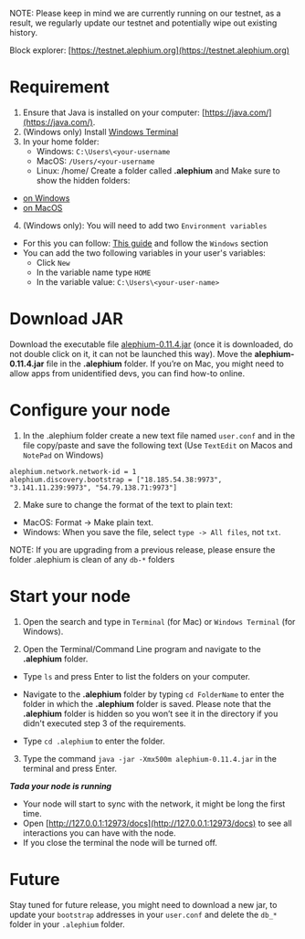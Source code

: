 NOTE: Please keep in mind we are currently running on our testnet, as a result, we regularly update our testnet and potentially wipe out existing history.

Block explorer: [https://testnet.alephium.org](https://testnet.alephium.org)


# Requirement

1. Ensure that Java is installed on your computer: [https://java.com/](https://java.com/).
2. (Windows only) Install [Windows Terminal](https://www.microsoft.com/p/windows-terminal/9n0dx20hk701)
3. In your home folder:
   - Windows: `C:\Users\<your-username`
   - MacOS: `/Users/<your-username`
   - Linux: /home/<your-username>
 Create a folder called **.alephium** and
 Make sure to show the hidden folders:
 - [on Windows](https://support.microsoft.com/en-us/windows/view-hidden-files-and-folders-in-windows-97fbc472-c603-9d90-91d0-1166d1d9f4b5)
 - [on MacOS](https://www.pcmag.com/how-to/how-to-access-your-macs-hidden-files)
4. (Windows only): You will need to add two `Environment variables`
  * For this you can follow: [This guide](https://java.com/en/download/help/path.html) and follow the `Windows` section
  * You can add the two following variables in your user's variables:
      - Click `New`
      - In the variable name type `HOME`
      - In the variable value: `C:\Users\<your-user-name>`

# Download JAR
Download the executable file [alephium-0.11.4.jar](https://github.com/alephium/alephium/releases/download/v0.11.4/alephium-0.11.4.jar) (once it is downloaded, do not double click on it, it can not be launched this way).
Move the **alephium-0.11.4.jar** file in the **.alephium** folder.
If you’re on Mac, you might need to allow apps from unidentified devs, you can find how-to online.

# Configure your node

1. In the .alephium folder create a new text file named `user.conf` and in the file copy/paste and save the following text (Use `TextEdit` on Macos and `NotePad` on Windows)

```
alephium.network.network-id = 1
alephium.discovery.bootstrap = ["18.185.54.38:9973", "3.141.11.239:9973", "54.79.138.71:9973"]
```

2. Make sure to change the format of the text to plain text:
 - MacOS: Format -> Make plain text.
 - Windows: When you save the file, select `type -> All files`, not `txt`.

NOTE: If you are upgrading from a previous release, please ensure the folder .alephium is clean of any `db-*` folders

# Start your node

1. Open the search and type in `Terminal` (for Mac) or `Windows Terminal` (for  Windows).

2. Open the Terminal/Command Line program and navigate to the **.alephium** folder.

* Type `ls` and press Enter to list the folders on your computer.

* Navigate to the **.alephium** folder by typing `cd FolderName` to enter the folder in which the **.alephium** folder is saved. Please note that the **.alephium** folder is hidden so you won’t see it in the directory if you didn't executed step 3 of the requirements.

* Type `cd .alephium` to enter the folder.

3. Type the command `java -jar -Xmx500m alephium-0.11.4.jar` in the terminal and press Enter.

_**Tada your node is running**_

* Your node will start to sync with the network, it might be long the first time.
* Open [http://127.0.0.1:12973/docs](http://127.0.0.1:12973/docs) to see all interactions you can have with the node.
* If you close the terminal the node will be turned off.

# Future

Stay tuned for future release, you might need to download a new jar, to update your `bootstrap` addresses in your `user.conf` and delete the `db_*` folder in your `.alephium` folder.

